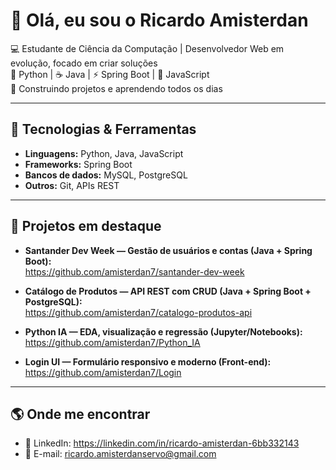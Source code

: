 # 👋 Olá, eu sou o Ricardo Amisterdan

💻 Estudante de Ciência da Computação | Desenvolvedor Web em evolução, focado em criar soluções  
🐍 Python | ☕ Java | ⚡ Spring Boot | 🧩 JavaScript  
🚀 Construindo projetos e aprendendo todos os dias

---

## 🚀 Tecnologias & Ferramentas
- **Linguagens:** Python, Java, JavaScript  
- **Frameworks:** Spring Boot  
- **Bancos de dados:** MySQL, PostgreSQL  
- **Outros:** Git, APIs REST

---

## 📌 Projetos em destaque
- **Santander Dev Week — Gestão de usuários e contas (Java + Spring Boot):**  
  https://github.com/amisterdan7/santander-dev-week

- **Catálogo de Produtos — API REST com CRUD (Java + Spring Boot + PostgreSQL):**  
  https://github.com/amisterdan7/catalogo-produtos-api

- **Python IA — EDA, visualização e regressão (Jupyter/Notebooks):**  
  https://github.com/amisterdan7/Python_IA

- **Login UI — Formulário responsivo e moderno (Front-end):**  
  https://github.com/amisterdan7/Login

---

## 🌎 Onde me encontrar
- 🔗 LinkedIn: https://linkedin.com/in/ricardo-amisterdan-6bb332143
- 📧 E-mail: ricardo.amisterdanservo@gmail.com
